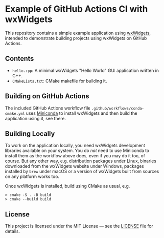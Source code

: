 # Example of GitHub Actions CI with wxWidgets

This repository contains a simple example application using [wxWidgets](wx),
intended to demonstrate building projects using wxWidgets on GitHub Actions.
    
## Contents

- `hello.cpp`: A minimal wxWidgets "Hello World" GUI application written in C++.
- `CMakeLists.txt`: CMake makefile for building it.

## Building on GitHub Actions

The included GitHub Actions workflow file `.github/workflows/conda-cmake.yml`
uses [Miniconda](miniconda) to install wxWidgets and then build the application
using it, see there.

## Building Locally

To work on the application locally, you need wxWidgets development libraries
available on your system. You do _not_ need to use Miniconda to install them as
the workflow above does, even if you may do it too, of course. But any other
way, e.g. distribution packages under Linux, binaries downloaded from the
wxWidgets website under Windows, packages installed by `brew` under macOS or a
version of wxWidgets built from sources on any platform works too.

Once wxWidgets is installed, build using CMake as usual, e.g.

```console
> cmake -S . -B build
> cmake --build build
```

## License

This project is licensed under the MIT License — see the [LICENSE](LICENSE)
file for details.

[miniconda]: https://www.anaconda.com/docs/getting-started/miniconda/main
[wx]: https://www.wxwidgets.org/
